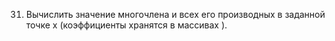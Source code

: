 31. Вычислить значение многочлена и всех его производных в заданной точке x (коэффициенты хранятся в массивах ).  